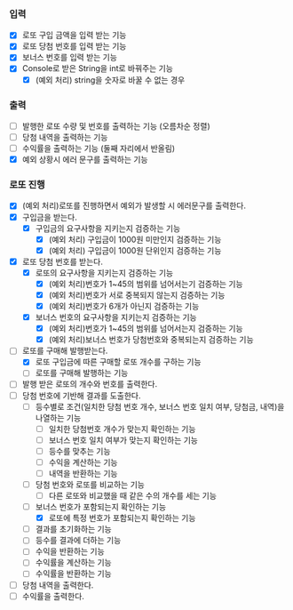 ### 입력
- [X] 로또 구입 금액을 입력 받는 기능
- [X] 로또 당첨 번호를 입력 받는 기능
- [X] 보너스 번호를 입력 받는 기능
- [X] Console로 받은 String을 int로 바꿔주는 기능
    - [X] (예외 처리) string을 숫자로 바꿀 수 없는 경우

### 출력
- [ ] 발행한 로또 수량 및 번호를 출력하는 기능 (오름차순 정렬)
- [ ] 당첨 내역을 출력하는 기능
- [ ] 수익률을 출력하는 기능 (둘째 자리에서 반올림)
- [X] 예외 상황시 에러 문구를 출력하는 기능

### 로또 진행
- [X] (예외 처리)로또를 진행하면서 예외가 발생할 시 에러문구를 출력한다.
- [X] 구입금을 받는다. 
    - [X] 구입금의 요구사항을 지키는지 검증하는 기능
      - [X] (예외 처리) 구입금이 1000원 미만인지 검증하는 기능
      - [X] (예외 처리) 구입금이 1000원 단위인지 검증하는 기능
- [X] 로또 당첨 번호를 받는다. 
    - [X] 로또의 요구사항을 지키는지 검증하는 기능
        - [X] (예외 처리)번호가 1~45의 범위를 넘어서는기 검증하는 기능
        - [X] (예외 처리)번호가 서로 중복되지 않는지 검증하는 기능
        - [X] (예외 처리)번호가 6개가 아닌지 검증하는 기능
    - [X] 보너스 번호의 요구사항을 지키는지 검증하는 기능
        - [X] (예외 처리)번호가 1~45의 범위를 넘어서는지 검증하는 기능
        - [X] (예외 처리)보너스 번호가 당첨번호와 중복되는지 검증하는 기능
- [ ] 로또를 구매해 발행받는다.
    - [X] 로또 구입금에 따른 구매할 로또 개수를 구하는 기능
    - [ ] 로또를 구매해 발행하는 기능
- [ ] 발행 받은 로또의 개수와 번호를 출력한다.
- [ ] 당첨 번호에 기반해 결과를 도출한다.
    - [ ] 등수별로 조건(일치한 당첨 번호 개수, 보너스 번호 일치 여부, 당첨금, 내역)을 나열하는 기능
      - [ ] 일치한 당첨번호 개수가 맞는지 확인하는 기능
      - [ ] 보너스 번호 일치 여부가 맞는지 확인하는 기능
      - [ ] 등수를 맞추는 기능
      - [ ] 수익을 계산하는 기능
      - [ ] 내역을 반환하는 기능
    - [ ] 당첨 번호와 로또를 비교하는 기능
        - [ ] 다른 로또와 비교했을 때 같은 수의 개수를 세는 기능
    - [ ] 보너스 번호가 포함되는지 확인하는 기능
        - [X] 로또에 특정 번호가 포함되는지 확인하는 기능
    - [ ] 결과를 초기화하는 기능
    - [ ] 등수를 결과에 더하는 기능
    - [ ] 수익을 반환하는 기능
    - [ ] 수익률을 계산하는 기능
    - [ ] 수익률을 반환하는 기능
- [ ] 당첨 내역을 출력한다. 
- [ ] 수익률을 출력한다. 